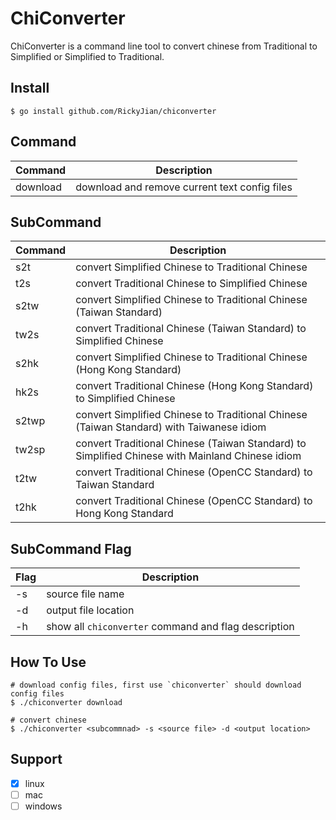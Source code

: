 # ChiConverter

ChiConverter is a command line tool to convert chinese from Traditional to Simplified or Simplified to Traditional.

## Install 

```
$ go install github.com/RickyJian/chiconverter
```

## Command

| Command | Description |
| ---- | ---- |
| download | download and remove current text config files |

## SubCommand

| Command | Description |
| ---- | ---- |
| s2t | convert Simplified Chinese to Traditional Chinese | 
| t2s | convert Traditional Chinese to Simplified Chinese | 
| s2tw | convert Simplified Chinese to Traditional Chinese (Taiwan Standard) | 
| tw2s | convert Traditional Chinese (Taiwan Standard) to Simplified Chinese | 
| s2hk | convert Simplified Chinese to Traditional Chinese (Hong Kong Standard) | 
| hk2s | convert Traditional Chinese (Hong Kong Standard) to Simplified Chinese | 
| s2twp | convert Simplified Chinese to Traditional Chinese (Taiwan Standard) with Taiwanese idiom | 
| tw2sp | convert Traditional Chinese (Taiwan Standard) to Simplified Chinese with Mainland Chinese idiom | 
| t2tw | convert Traditional Chinese (OpenCC Standard) to Taiwan Standard | 
| t2hk | convert Traditional Chinese (OpenCC Standard) to Hong Kong Standard | 

## SubCommand Flag

| Flag | Description |
| ---- | ---- |
| -s | source file name |
| -d | output file location |
| -h | show all `chiconverter` command and flag description |

## How To Use

```
# download config files, first use `chiconverter` should download config files
$ ./chiconverter download

# convert chinese
$ ./chiconverter <subcommnad> -s <source file> -d <output location>
```

## Support

* [x] linux
* [ ] mac
* [ ] windows
